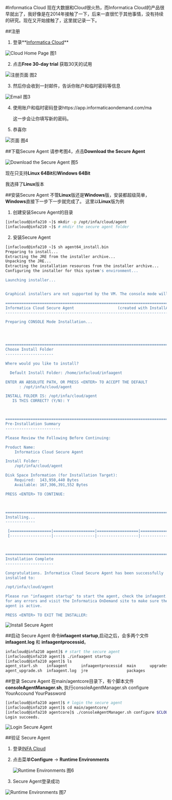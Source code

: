 #Informatica Cloud
现在大数据和Cloud很火热，而Informatica Cloud的产品很早就出了，我好像是在2014年接触了一下，后来一直很忙于其他事情，没有持续的研究。现在又开始接触了，这里就记录一下。

##注册
1. 登录**[Informatica Cloud](http://informaticacloud.com)**

  ![Cloud Home Page](homePage.jpg) 图1

2. 点击**Free 30-day trial** 获取30天的试用
  
  ![注册页面](Registration.jpg) 图2

3. 然后你会收到一封邮件，告诉你账户和临时密码等信息
  
  ![Email](Email.jpg) 图3

4. 使用账户和临时密码登录https://app.informaticaondemand.com/ma
 
    这一步会让你填写新的密码。

5. 恭喜你
  
  ![页面](IC_homePage.jpg) 图4

##下载Secure Agent
请参考图4，点击**Download the Secure Agent**

![Download the Secure Agent](DownAgent.jpg) 图5

现在只支持**Linux 64Bit**和**Windows 64Bit**

我选择了**Linux**版本

##安装Secure Agent
不管**Linux**版还是**Windows**版，安装都超级简单，**Windows**直接下一步下一步就完成了。
这里以**Linux**版为例

1. 创建安装Secure Agent的目录
```bash
[infacloud@infa210 ~]$ mkdir -p /opt/infa/cloud/agent
[infacloud@infa210 ~]$ # mkdir the secure agent folder
```

2. 安装Secure Agent

```bash
[infacloud@infa210 ~]$ sh agent64_install.bin 
Preparing to install...
Extracting the JRE from the installer archive...
Unpacking the JRE...
Extracting the installation resources from the installer archive...
Configuring the installer for this system's environment...

Launching installer...


Graphical installers are not supported by the VM. The console mode will be used instead...

===============================================================================
Informatica Cloud Secure Agent                   (created with InstallAnywhere)
-------------------------------------------------------------------------------

Preparing CONSOLE Mode Installation...




===============================================================================
Choose Install Folder
---------------------

Where would you like to install?

  Default Install Folder: /home/infacloud/infaagent

ENTER AN ABSOLUTE PATH, OR PRESS <ENTER> TO ACCEPT THE DEFAULT
      : /opt/infa/cloud/agent

INSTALL FOLDER IS: /opt/infa/cloud/agent
   IS THIS CORRECT? (Y/N): Y



===============================================================================
Pre-Installation Summary
------------------------

Please Review the Following Before Continuing:

Product Name:
    Informatica Cloud Secure Agent

Install Folder:
    /opt/infa/cloud/agent

Disk Space Information (for Installation Target): 
    Required:  143,950,440 Bytes
    Available: 167,306,391,552 Bytes

PRESS <ENTER> TO CONTINUE: 



===============================================================================
Installing...
-------------

 [==================|==================|==================|==================]
 [------------------|------------------|------------------|------------------]



===============================================================================
Installation Complete
---------------------

Congratulations. Informatica Cloud Secure Agent has been successfully 
installed to:

/opt/infa/cloud/agent

Please run "infaagent startup" to start the agent, check the infaagent.log
for any errors and visit the Informatica OnDemand site to make sure the
agent is active.

PRESS <ENTER> TO EXIT THE INSTALLER: 
```

![Install Secure Agent](Install_Secure_Agent.gif)

##启动 Secure Agent
命令**infaagent startup**,启动之后，会多两个文件**infaagent.log** 和 **infaagentprocessid**。
```bash
infacloud@infa210 agent]$ # start the secure agent
[infacloud@infa210 agent]$ ./infaagent startup
[infacloud@infa210 agent]$ ls
agent_start.sh    infaagent      infaagentprocessid  main      upgrades
agent_upgrade.sh  infaagent.log  jre                 packages
```

##登录 Secure Agent
在main/agentcore目录下，有个脚本文件**consoleAgentManager.sh**, 执行consoleAgentManager.sh configure YourAccound YourPassword
```bash
[infacloud@infa210 agent]$ # login the secure agent
[infacloud@infa210 agent]$ cd main/agentcore/
[infacloud@infa210 agentcore]$ ./consoleAgentManager.sh configure $CLOUDACCOUNT $CLOUDPASSWD 
Login succeeds.
```
![Login Secure Agent](Login_Secure_Agent.gif)

##验证 Secure Agent
1. 登录[INFA Cloud](https://app.informaticaondemand.com/ma/)
2. 点击菜单**Configure** -> **Runtime Environments** 
   
   ![Runtime Environments](Verify_the_Secure_Agent_Step1.jpg) 图6
   
3. Secure Agent登录成功

  ![Runtime Environments](Verify_the_Secure_Agent_Step2.jpg) 图7
  